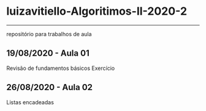 # luizavitiello-Algoritimos-II-2020-2
--------------------------------------
repositório para trabalhos de aula 

19/08/2020 - Aula 01
-------------------------------------------
Revisão de fundamentos básicos
Exercício


26/08/2020 - Aula 02
-------------------------------------------

Listas encadeadas
